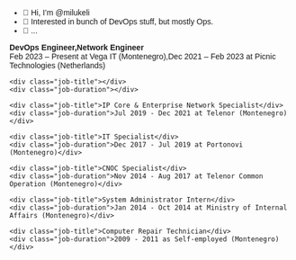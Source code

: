 - 👋 Hi, I’m @milukeli
- 👀 Interested in bunch of DevOps stuff, but mostly Ops.
- 🌱 ...  

<!DOCTYPE html>
<html>
<head>
    <style>
        body {
            font-family: Arial, sans-serif;
        }
        h1 {
            color: #333;
        }
        .job-title {
            font-weight: bold;
            margin-top: 10px;
        }
        .job-duration {
            margin-bottom: 10px;
        }
    </style>
</head>
<body>
    <div class="job-title">DevOps Engineer,Network Engineer</div>
    <div class="job-duration">Feb 2023 – Present at Vega IT (Montenegro),Dec 2021 – Feb 2023 at Picnic Technologies (Netherlands)</div>
    
    <div class="job-title"></div>
    <div class="job-duration"></div>
    
    <div class="job-title">IP Core & Enterprise Network Specialist</div>
    <div class="job-duration">Jul 2019 - Dec 2021 at Telenor (Montenegro)</div>
    
    <div class="job-title">IT Specialist</div>
    <div class="job-duration">Dec 2017 - Jul 2019 at Portonovi (Montenegro)</div>
    
    <div class="job-title">CNOC Specialist</div>
    <div class="job-duration">Nov 2014 - Aug 2017 at Telenor Common Operation (Montenegro)</div>
    
    <div class="job-title">System Administrator Intern</div>
    <div class="job-duration">Jan 2014 - Oct 2014 at Ministry of Internal Affairs (Montenegro)</div>
    
    <div class="job-title">Computer Repair Technician</div>
    <div class="job-duration">2009 - 2011 as Self-employed (Montenegro)</div>
</body>
</html>
